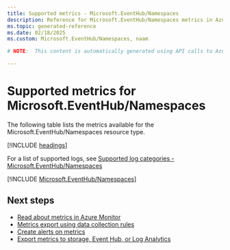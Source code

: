 ```yaml
---
title: Supported metrics - Microsoft.EventHub/Namespaces
description: Reference for Microsoft.EventHub/Namespaces metrics in Azure Monitor.
ms.topic: generated-reference
ms.date: 02/18/2025
ms.custom: Microsoft.EventHub/Namespaces, naam

# NOTE:  This content is automatically generated using API calls to Azure. Any edits made on these files will be overwritten in the next run of the script. 

---
```


  
# Supported metrics for Microsoft.EventHub/Namespaces
  
The following table lists the metrics available for the Microsoft.EventHub/Namespaces resource type.  
  
  
[!INCLUDE [headings](~/reusable-content/ce-skilling/azure/includes/azure-monitor/reference/metrics/metrics-headings.md)]  
  
  
  
For a list of supported logs, see [Supported log categories - Microsoft.EventHub/Namespaces](../supported-logs/microsoft-eventhub-namespaces-logs.md)  
  
 

[!INCLUDE [Microsoft.EventHub/Namespaces](~/reusable-content/ce-skilling/azure/includes/azure-monitor/reference/metrics/microsoft-eventhub-namespaces-metrics-include.md)]  



## Next steps

- [Read about metrics in Azure Monitor](/azure/azure-monitor/data-platform)
- [Metrics export using data collection rules](/azure/azure-monitor/essentials/data-collection-metrics)
- [Create alerts on metrics](/azure/azure-monitor/alerts/alerts-overview)
- [Export metrics to storage, Event Hub, or Log Analytics](/azure/azure-monitor/essentials/platform-logs-overview)
